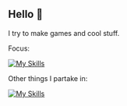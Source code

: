## Hello 👋

I try to make games and cool stuff.

Focus:

[![My Skills](https://skillicons.dev/icons?i=godot)](https://skillicons.dev)

Other things I partake in:


[![My Skills](https://skillicons.dev/icons?i=java,unity,mint,obsidian,linux)](https://skillicons.dev)
<!--
**Juexis/Juexis** is a ✨ _special_ ✨ repository because its `README.md` (this file) appears on your GitHub profile.

Here are some ideas to get you started:

- 🔭 I’m currently working on ...
- 🌱 I’m currently learning ...
- 👯 I’m looking to collaborate on ...
- 🤔 I’m looking for help with ...
- 💬 Ask me about ...
- 📫 How to reach me: ...
- 😄 Pronouns: ...
- ⚡ Fun fact: ...
-->
